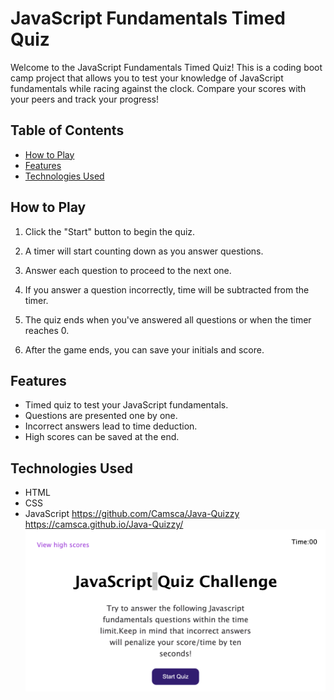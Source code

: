 # JavaScript Fundamentals Timed Quiz
Welcome to the JavaScript Fundamentals Timed Quiz! This is a coding boot camp project that allows you to test your knowledge of JavaScript fundamentals while racing against the clock. Compare your scores with your peers and track your progress!

## Table of Contents
- [How to Play](#how-to-play)
- [Features](#features)
- [Technologies Used](#technologies-used)

## How to Play

1. Click the "Start" button to begin the quiz.

2. A timer will start counting down as you answer questions.

3. Answer each question to proceed to the next one.

4. If you answer a question incorrectly, time will be subtracted from the timer.

5. The quiz ends when you've answered all questions or when the timer reaches 0.

6. After the game ends, you can save your initials and score.

## Features

- Timed quiz to test your JavaScript fundamentals.
- Questions are presented one by one.
- Incorrect answers lead to time deduction.
- High scores can be saved at the end.
## Technologies Used

- HTML
- CSS
- JavaScript
https://github.com/Camsca/Java-Quizzy
https://camsca.github.io/Java-Quizzy/
![Quiz Screenshot](127.0.0.1_5500_homeworks_javaQuizzy_index.html%20(1).png)